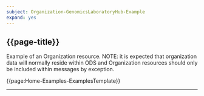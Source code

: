 ```yaml
---
subject: Organization-GenomicsLaboratoryHub-Example
expand: yes
---
```




## {{page-title}}

Example of an Organization resource. NOTE: it is expected that organization data will normally reside within ODS and Organization resources should only be included within messages by exception.



{{page:Home-Examples-ExamplesTemplate}}

---